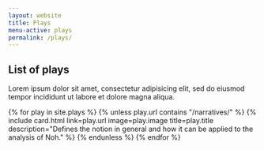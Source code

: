 ```yaml
---
layout: website
title: Plays
menu-active: plays
permalink: /plays/
---
```

<main class="page-content">
  <div class="text-container">
    <h2>List of plays</h2>
    <p>Lorem ipsum dolor sit amet, consectetur adipisicing elit, sed do eiusmod tempor incididunt ut labore et dolore magna aliqua.</p> 
  </div>

  <div class="list-plays">
    <div class="cards-container">
      {% for play in site.plays %}
        {% unless play.url contains "/narratives/" %}
          {% include card.html
            link=play.url
            image=play.image
            title=play.title
            description="Defines the notion in general and how it can be applied to the analysis of Noh."
          %}
        {% endunless %}
      {% endfor %}
    </div>
  </div>
</main>